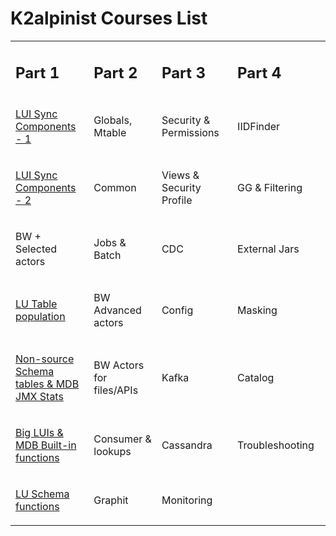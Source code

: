 # K2alpinist Courses List

<table width="900pxl">
<tbody>
<tr>
<td width="225pxl">
<h2><strong>Part 1</strong></h2>
</td>
<td width="225pxl">
<h2><strong>Part 2</strong></h2>
</td>
<td width="225pxl">
<h2><strong>Part 3</strong></h2>
</td>
<td width="225pxl">
<h2><strong>Part 4</strong></h2>
</td>
</tr>
<tr>
<td>
<p><a title="LUI Sync Components - 1" href="LUI_Sync_Components_1.pdf">LUI Sync Components - 1</a></p>
</td>
<td>
<p>Globals, Mtable</p>
</td>
<td>
<p>Security &amp; Permissions</p>
</td>
<td>
<p>IIDFinder</p>
</td>
</tr>
<tr>
<td>
<p><a title="LUI Sync Components - 2" href="LUI_Sync_Components_2.pdf">LUI Sync Components - 2</a></p>
</td>
<td>
<p>Common</p>
</td>
<td>
<p>Views &amp; Security Profile</p>
</td>
<td>
<p>GG &amp; Filtering</p>
</td>
</tr>
<tr>
<td>
<p>BW + Selected actors</p>
</td>
<td>
<p>Jobs &amp; Batch</p>
</td>
<td>
<p>CDC</p>
</td>
<td>
<p>External Jars</p>
</td>
</tr>
<tr>
<td style="width: 217.969px;">
<p><a title="LU Table population" href="LU_Table_population.pdf">LU Table population</a></p>
</td>
<td style="width: 217.109px;">
<p>BW Advanced actors</p>
</td>
<td style="width: 219.172px;">
<p>Config</p>
</td>
<td style="width: 217.75px;">
<p>Masking</p>
</td>
</tr>
<tr>
<td style="width: 217.969px;">
<p><a title="Non-source Schema tables &amp; MDB JMX Stats" href="Non_Source_Schema_tables.pdf">Non-source Schema tables &amp; MDB JMX Stats</a></p>
</td>
<td style="width: 217.109px;">
<p>BW Actors for files/APIs</p>
</td>
<td style="width: 219.172px;">
<p>Kafka</p>
</td>
<td style="width: 217.75px;">
<p>Catalog</p>
</td>
</tr>
<tr>
<td style="width: 217.969px;">
<p><a title="Big LUIs &amp; MDB Built-in functions" href="Big_LUIs_&amp;_MDB_Built-in_functions.pdf">Big LUIs &amp; MDB Built-in functions</a></p>
</td>
<td style="width: 217.109px;">
<p>Consumer &amp; lookups</p>
</td>
<td style="width: 219.172px;">
<p>Cassandra</p>
</td>
<td style="width: 217.75px;">
<p>Troubleshooting</p>
</td>
</tr>
<tr>
<td style="width: 217.969px;">
<p><a title="LU Schema functions" href="LU_Schema_functions.pdf">LU Schema functions</a></p>
</td>
<td style="width: 217.109px;">
<p>Graphit</p>
</td>
<td style="width: 219.172px;">
<p>Monitoring</p>
</td>
<td style="width: 217.75px;">
<p>&nbsp;</p>
</td>
</tr>
</tbody>
</table>
